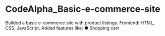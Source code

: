 # CodeAlpha_Basic-e-commerce-site
Builded a basic e-commerce site with product listings. Frontend: HTML, CSS, JavaScript.  Added  features like: ● Shopping cart 
